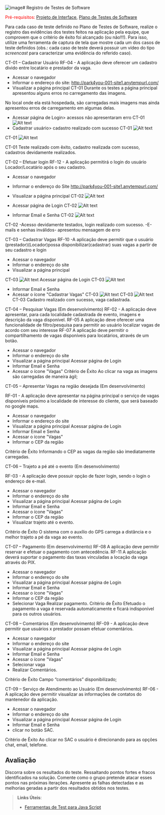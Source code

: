 ![image](https://github.com/ICEI-PUC-Minas-PMV-ADS/pmv-ads-2023-2-e2-proj-int-t3-park4you/assets/128103582/9d85107e-20f0-4dc6-aff5-5a28e3116466)# Registro de Testes de Software

<span style="color:red">Pré-requisitos: <a href="3-Projeto de Interface.md"> Projeto de Interface</a></span>, <a href="8-Plano de Testes de Software.md"> Plano de Testes de Software</a>

Para cada caso de teste definido no Plano de Testes de Software, realize o registro das evidências dos testes feitos na aplicação pela equipe, que comprovem que o critério de êxito foi alcançado (ou não!!!). Para isso, utilize uma ferramenta de captura de tela que mostre cada um dos casos de teste definidos (obs.: cada caso de teste deverá possuir um vídeo do tipo _screencast_ para caracterizar uma evidência do referido caso).

CT-01 – Cadastrar Usuário
RF-04 - A aplicação deve oferecer um cadastro divido entre locatário e prestador da vaga.
- Acessar o navegador
- Informar o endereço do site:
  http://park4you-001-site1.anytempurl.com/
- Visualizar a página principal
CT-01
Durante os testes a página principal apresentou alguns erros no carregamento das imagens.

No local onde ela está hospedada, são carregadas mais imagens mas ainda apresentou erros de carregamento em algumas delas.

- Acessar página de Login> acessos não apresentaram erro
CT-01
![Alt text](<img/teste 01.JPG>)
- Cadastrar usuário> cadastro realizado com sucesso
CT-01
![Alt text](<img/teste 02.JPG>)

CT-01
![Alt text](<img/teste 03.JPG>)

CT-01 Teste realizado com êxito, cadastro realizada com sucesso, cadastros devidamente realizados.

CT-02 – Efetuar login
RF-12 - A aplicação permitirá o login do usuário Locador/Locatário após o seu cadastro.
- Acessar o navegador
- Informar o endereço do Site
  http://park4you-001-site1.anytempurl.com/
- Visualizar a página principal 
CT-02
![Alt text](<img/teste 05.JPG>)

- Acessar página de Login
CT-02
![Alt text](<img/teste 04.JPG>)

- Informar Email e Senha
CT-02
![Alt text](<img/teste 06.JPG>)

CT-02
-Acesso devidamente testados, login realizado com sucesso.
-E-mails e senhas inválidos- apresentou mensagem de erro

CT-03 – Cadastrar Vagas
RF-10 -A aplicação deve permitir que o usuário (prestador)(Locador)possa disponibilizar(cadastrar) suas vagas a partir de seu cadastro e login
- Acessar o navegador
- Informar o endereço do site
- Visualizar a página principal

  
CT-03
![Alt text](<img/teste 00.JPG>)
Acessar página de Login
CT-03
![Alt text](<img/teste 07.JPG>)
- Informar Email e Senha
- Acessar o ícone "Cadastrar Vagas"
CT-03
![Alt text](<img/teste 08.JPG>)
CT-03
![Alt text](<img/teste 09.JPG>)
CT-03
Cadastro realizado com sucesso, vaga cadastrada.

CT-04 – Pesquisar Vagas (Em desenvolvimento)
RF-02 - A aplicação deve apresentar, para cada localidade cadastrada de evento, imagens e descrição da vaga disponível.
RF-05 A aplicação deve oferecer uma funcionalidade de filtro/pesquisa para permitir ao usuário localizar vagas de acordo com seu interesse
RF-07 A aplicação deve permitir o compartilhamento de vagas disponíveis para locatários, através de um botão.

- Acessar o navegador
- Informar o endereço do site
- Visualizar a página principal
Acessar página de Login
- Informar Email e Senha
- Acessar o ícone "Vagas"
Critério de Êxito	Ao clicar na vaga as imagens são carregadas de maneira ágil;

CT-05 – Apresentar Vagas na região desejada (Em desenvolvimento)

RF-01 - A aplicação deve apresentar na página principal o serviço de vagas disponíveis próximo a localidade de interesse do cliente, que será baseado no google maps.

- Acessar o navegador
- Informar o endereço do site
- Visualizar a página principal
Acessar página de Login
- Informar Email e Senha
- Acessar o ícone "Vagas"
- Informar o CEP da região

Critério de Êxito	Informando o CEP as vagas da região são imediatamente carregadas.

CT-06 – Trajeto a pé até o evento (Em desenvolvimento)

RF-03 - A aplicação deve possuir opção de fazer login, sendo o login o endereço de e-mail.

- Acessar o navegador
- Informar o endereço do site
- Visualizar a página principal
Acessar página de Login
- Informar Email e Senha
- Acessar o ícone "Vagas"
- Informar o CEP da região
- Visualizar trajeto até o evento.

Critério de Êxito	O sistema com o auxílio do GPS carrega a distância e o melhor trajeto a pé da vaga ao evento.

CT-07 – Pagamento (Em desenvolvimento)
RF-08 A aplicação deve permitir reservar e efetuar o pagamento com antecedência.
RF-11 A aplicação deverá suportar o pagamento das taxas vinculadas a locação da vaga através do PIX.

- Acessar o navegador
- Informar o endereço do site
- Visualizar a página principal
Acessar página de Login
- Informar Email e Senha
- Acessar o ícone "Vagas"
- Informar o CEP da região
- Selecionar Vaga
Realizar pagamento.
Critério de Êxito	Efetuado o pagamento a vaga é reservada automaticamente e ficará indisponível para os outros usuários.
	

CT-08 – Comentários (Em desenvolvimento)
RF-09 - A aplicação deve permitir que usuários x prestador possam efetuar comentários.

- Acessar o navegador
- Informar o endereço do site
- Visualizar a página principal
Acessar página de Login
- Informar Email e Senha
- Acessar o ícone "Vagas"
- Selecionar vaga
- Realizar Comentários.

Critério de Êxito	Campo “comentários” disponibilizado;

CT-09 – Serviço de Atendimento ao Usuário (Em desenvolvimento)
RF-06 - A aplicação deve permitir visualizar as informações de contatos do mantenedor da aplicação.
- Acessar o navegador
- Informar o endereço do site
- Visualizar a página principal
Acessar página de Login
- Informar Email e Senha
- clicar no botão SAC.

Critério de Êxito	Ao clicar no SAC o usuário é direcionando para as opções chat, email, telefone.




## Avaliação

Discorra sobre os resultados do teste. Ressaltando pontos fortes e fracos identificados na solução. Comente como o grupo pretende atacar esses pontos nas próximas iterações. Apresente as falhas detectadas e as melhorias geradas a partir dos resultados obtidos nos testes.

> **Links Úteis**:
> - [Ferramentas de Test para Java Script](https://geekflare.com/javascript-unit-testing/)


[def]: <img/teste 03.jpg>
